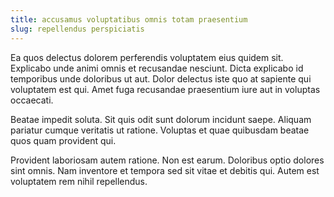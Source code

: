```yaml
---
title: accusamus voluptatibus omnis totam praesentium
slug: repellendus perspiciatis
---
```


Ea quos delectus dolorem perferendis voluptatem eius quidem sit. Explicabo unde animi omnis et recusandae nesciunt. Dicta explicabo id temporibus unde doloribus ut aut. Dolor delectus iste quo at sapiente qui voluptatem est qui. Amet fuga recusandae praesentium iure aut in voluptas occaecati.

Beatae impedit soluta. Sit quis odit sunt dolorum incidunt saepe. Aliquam pariatur cumque veritatis ut ratione. Voluptas et quae quibusdam beatae quos quam provident qui.

Provident laboriosam autem ratione. Non est earum. Doloribus optio dolores sint omnis. Nam inventore et tempora sed sit vitae et debitis qui. Autem est voluptatem rem nihil repellendus.
